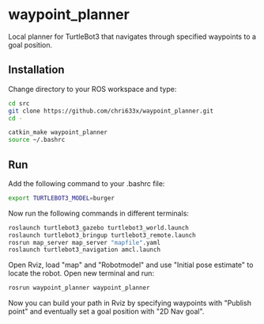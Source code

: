 # waypoint_planner
Local planner for TurtleBot3 that navigates through specified waypoints to a goal position.

## Installation
Change directory to your ROS workspace and type:

```bash
cd src
git clone https://github.com/chri633x/waypoint_planner.git
cd -

catkin_make waypoint_planner
source ~/.bashrc
```
## Run
Add the following command to your .bashrc file:

```bash
export TURTLEBOT3_MODEL=burger
```
Now run the following commands in different terminals:

```bash
roslaunch turtlebot3_gazebo turtlebot3_world.launch
roslaunch turtlebot3_bringup turtlebot3_remote.launch
rosrun map_server map_server "mapfile".yaml
roslaunch turtlebot3_navigation amcl.launch
```

Open Rviz, load "map" and "Robotmodel" and use "Initial pose estimate" to locate the robot. Open new terminal and run:

```bash
rosrun waypoint_planner waypoint_planner
```

Now you can build your path in Rviz by specifying waypoints with "Publish point" and eventually set a goal position with "2D Nav goal".
